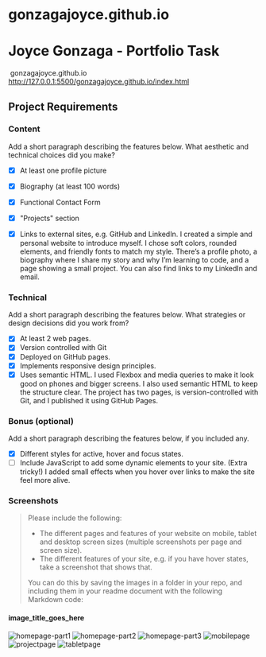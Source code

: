 # gonzagajoyce.github.io
#  Joyce Gonzaga - Portfolio Task
​
gonzagajoyce.github.io
http://127.0.0.1:5500/gonzagajoyce.github.io/index.html
​
## Project Requirements

### Content
 Add a short paragraph describing the features below. What aesthetic and technical choices did you make? 
- [x] At least one profile picture
- [x] Biography (at least 100 words)
- [x] Functional Contact Form
- [x] "Projects" section
- [x] Links to external sites, e.g. GitHub and LinkedIn.
​I created a simple and personal website to introduce myself. I chose soft colors, rounded elements, and friendly fonts to match my style. There’s a profile photo, a biography where I share my story and why I’m learning to code, and a page showing a small project. You can also find links to my LinkedIn and email.


### Technical
 Add a short paragraph describing the features below. What strategies or design decisions did you work from? 
- [x] At least 2 web pages.
- [x] Version controlled with Git
- [x] Deployed on GitHub pages.
- [x] Implements responsive design principles.
- [x] Uses semantic HTML.
I used Flexbox and media queries to make it look good on phones and bigger screens. I also used semantic HTML to keep the structure clear. The project has two pages, is version-controlled with Git, and I published it using GitHub Pages.

### Bonus (optional)
 Add a short paragraph describing the features below, if you included any. 
- [x] Different styles for active, hover and focus states.
- [ ] Include JavaScript to add some dynamic elements to your site. (Extra tricky!)
I added small effects when you hover over links to make the site feel more alive.
​
### Screenshots
> Please include the following:
> - The different pages and features of your website on mobile, tablet and desktop screen sizes (multiple screenshots per page and screen size).
> - The different features of your site, e.g. if you have hover states, take a screenshot that shows that.  
> 
> You can do this by saving the images in a folder in your repo, and including them in your readme document with the following Markdown code: 

####  image_title_goes_here 
![homepage-part1](gonzagajoyce.github.io\img\screenshots\homepage-part1.png)
![homepage-part2](gonzagajoyce.github.io\img\screenshots\homepage-part2.png)
![homepage-part3](gonzagajoyce.github.io\img\screenshots\homepage-part3.png)
![mobilepage](gonzagajoyce.github.io\img\screenshots\mobilepage.png)
![projectpage](gonzagajoyce.github.io\img\screenshots\projetcpage.png)
![tabletpage](gonzagajoyce.github.io\img\screenshots\tabletpage.png)